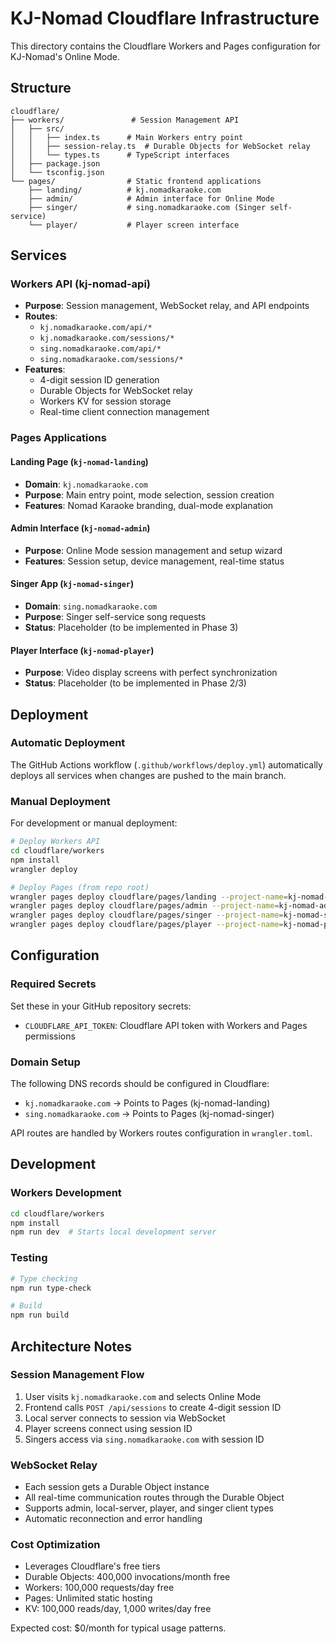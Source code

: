 # KJ-Nomad Cloudflare Infrastructure

This directory contains the Cloudflare Workers and Pages configuration for KJ-Nomad's Online Mode.

## Structure

```
cloudflare/
├── workers/               # Session Management API
│   ├── src/
│   │   ├── index.ts      # Main Workers entry point
│   │   ├── session-relay.ts  # Durable Objects for WebSocket relay
│   │   └── types.ts      # TypeScript interfaces
│   ├── package.json
│   └── tsconfig.json
└── pages/                # Static frontend applications
    ├── landing/          # kj.nomadkaraoke.com
    ├── admin/            # Admin interface for Online Mode
    ├── singer/           # sing.nomadkaraoke.com (Singer self-service)
    └── player/           # Player screen interface
```

## Services

### Workers API (kj-nomad-api)
- **Purpose**: Session management, WebSocket relay, and API endpoints
- **Routes**: 
  - `kj.nomadkaraoke.com/api/*`
  - `kj.nomadkaraoke.com/sessions/*`
  - `sing.nomadkaraoke.com/api/*`
  - `sing.nomadkaraoke.com/sessions/*`
- **Features**:
  - 4-digit session ID generation
  - Durable Objects for WebSocket relay
  - Workers KV for session storage
  - Real-time client connection management

### Pages Applications

#### Landing Page (`kj-nomad-landing`)
- **Domain**: `kj.nomadkaraoke.com`
- **Purpose**: Main entry point, mode selection, session creation
- **Features**: Nomad Karaoke branding, dual-mode explanation

#### Admin Interface (`kj-nomad-admin`)
- **Purpose**: Online Mode session management and setup wizard
- **Features**: Session setup, device management, real-time status

#### Singer App (`kj-nomad-singer`)
- **Domain**: `sing.nomadkaraoke.com`
- **Purpose**: Singer self-service song requests
- **Status**: Placeholder (to be implemented in Phase 3)

#### Player Interface (`kj-nomad-player`)
- **Purpose**: Video display screens with perfect synchronization
- **Status**: Placeholder (to be implemented in Phase 2/3)

## Deployment

### Automatic Deployment
The GitHub Actions workflow (`.github/workflows/deploy.yml`) automatically deploys all services when changes are pushed to the main branch.

### Manual Deployment
For development or manual deployment:

```bash
# Deploy Workers API
cd cloudflare/workers
npm install
wrangler deploy

# Deploy Pages (from repo root)
wrangler pages deploy cloudflare/pages/landing --project-name=kj-nomad-landing
wrangler pages deploy cloudflare/pages/admin --project-name=kj-nomad-admin
wrangler pages deploy cloudflare/pages/singer --project-name=kj-nomad-singer
wrangler pages deploy cloudflare/pages/player --project-name=kj-nomad-player
```

## Configuration

### Required Secrets
Set these in your GitHub repository secrets:
- `CLOUDFLARE_API_TOKEN`: Cloudflare API token with Workers and Pages permissions

### Domain Setup
The following DNS records should be configured in Cloudflare:
- `kj.nomadkaraoke.com` → Points to Pages (kj-nomad-landing)
- `sing.nomadkaraoke.com` → Points to Pages (kj-nomad-singer)

API routes are handled by Workers routes configuration in `wrangler.toml`.

## Development

### Workers Development
```bash
cd cloudflare/workers
npm install
npm run dev  # Starts local development server
```

### Testing
```bash
# Type checking
npm run type-check

# Build
npm run build
```

## Architecture Notes

### Session Management Flow
1. User visits `kj.nomadkaraoke.com` and selects Online Mode
2. Frontend calls `POST /api/sessions` to create 4-digit session ID
3. Local server connects to session via WebSocket
4. Player screens connect using session ID
5. Singers access via `sing.nomadkaraoke.com` with session ID

### WebSocket Relay
- Each session gets a Durable Object instance
- All real-time communication routes through the Durable Object
- Supports admin, local-server, player, and singer client types
- Automatic reconnection and error handling

### Cost Optimization
- Leverages Cloudflare's free tiers
- Durable Objects: 400,000 invocations/month free
- Workers: 100,000 requests/day free
- Pages: Unlimited static hosting
- KV: 100,000 reads/day, 1,000 writes/day free

Expected cost: $0/month for typical usage patterns.